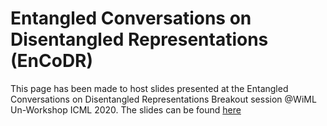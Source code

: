 # Entangled Conversations on Disentangled Representations (EnCoDR)
This page has been made to host slides presented at the Entangled Conversations on Disentangled Representations Breakout session @WiML Un-Workshop ICML 2020.
The slides can be found [here](https://github.com/infinite-pursuits/Disentangled_Representations/blob/master/disentangled_reps.pdf)

